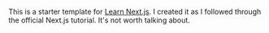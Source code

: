 This is a starter template for [Learn Next.js](https://nextjs.org/learn). I created it as I followed through the official Next.js tutorial. It's not worth talking about.

